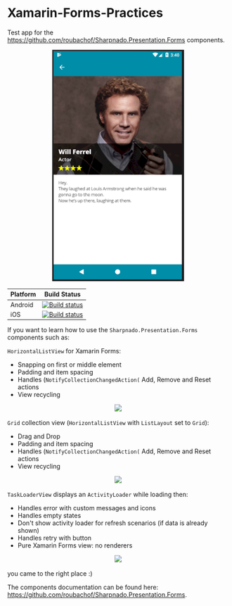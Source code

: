# Xamarin-Forms-Practices

Test app for the https://github.com/roubachof/Sharpnado.Presentation.Forms components.

<p align="center">
  <img src="__Docs__/will_ferrel.png" width="300"  />
</p>

| Platform | Build Status                                                                                                                             |
| -------- | ---------------------------------------------------------------------------------------------------------------------------------------- |
| Android  | [![Build status](https://build.appcenter.ms/v0.1/apps/23f44cf3-7656-4932-9d82-f654db6afc82/branches/master/badge)](https://appcenter.ms) |
| iOS      | [![Build status](https://build.appcenter.ms/v0.1/apps/ddd14409-1f42-4521-ae8d-6f9891de2714/branches/master/badge)](https://appcenter.ms) |


If you want to learn how to use the ```Sharpnado.Presentation.Forms``` components such as:

```HorizontalListView``` for Xamarin Forms:
  * Snapping on first or middle element
  * Padding and item spacing
  * Handles (```NotifyCollectionChangedAction(``` Add, Remove and Reset actions
  * View recycling

<p align="center">
  <img src="__Docs__/horizontal_snap_center.gif" width="250"  />
</p>

```Grid``` collection view (```HorizontalListView``` with ```ListLayout``` set to ```Grid```):
  * Drag and Drop
  * Padding and item spacing
  * Handles (```NotifyCollectionChangedAction(``` Add, Remove and Reset actions
  * View recycling

<p align="center">
  <img src="__Docs__/drag_and_drop.gif" width="250"  />
</p>

```TaskLoaderView``` displays an ```ActivityLoader``` while loading then:
  * Handles error with custom messages and icons
  * Handles empty states
  * Don't show activity loader for refresh scenarios (if data is already shown)
  * Handles retry with button
  * Pure Xamarin Forms view: no renderers

<p align="center">
  <img src="__Docs__/task_loader_view.gif" width="250"  />
</p>

you came to the right place :)

The components documentation can be found here: https://github.com/roubachof/Sharpnado.Presentation.Forms.
